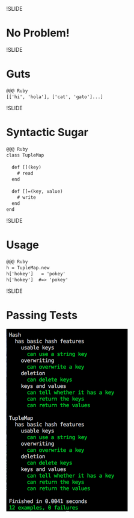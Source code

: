 !SLIDE
# No Problem!

!SLIDE
# Guts

    @@@ Ruby
    [['hi', 'hola'], ['cat', 'gato']...]

!SLIDE
# Syntactic Sugar

    @@@ Ruby
    class TupleMap

      def [](key)
        # read
      end

      def []=(key, value)
        # write
      end
    end

!SLIDE
# Usage

    @@@ Ruby
    h = TupleMap.new
    h['hokey']   = 'pokey'
    h['hokey']  #=> 'pokey'

!SLIDE
# Passing Tests
![Passing Tests](passing_tests.png)

